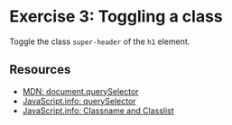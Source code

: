 # Exercise 3: Toggling a class

Toggle the class `super-header` of the `h1` element.

## Resources

- [MDN: document.querySelector](https://developer.mozilla.org/en-US/docs/Web/API/Document/querySelector)
- [JavaScript.info: querySelector](https://javascript.info/searching-elements-dom#querySelector)
- [JavaScript.info: Classname and Classlist](https://javascript.info/styles-and-classes#classname-and-classlist)
